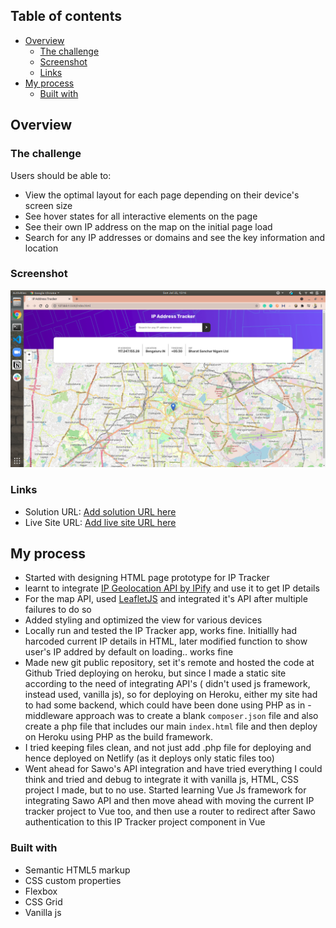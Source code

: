 ## Table of contents

- [Overview](#overview)
  - [The challenge](#the-challenge)
  - [Screenshot](#screenshot)
  - [Links](#links)
- [My process](#my-process)
  - [Built with](#built-with)

## Overview

### The challenge

Users should be able to:

<!-- - Login using SAWO sdk (the passwordless way) -->

- View the optimal layout for each page depending on their device's screen size
- See hover states for all interactive elements on the page
- See their own IP address on the map on the initial page load
- Search for any IP addresses or domains and see the key information and location

### Screenshot

![](https://github.com/pragatiagrawal31/ip-tracker/blob/master/images/screenshot.png)

### Links

- Solution URL: [Add solution URL here](https://github.com/pragatiagrawal31/ip-tracker)
- Live Site URL: [Add live site URL here](https://tracking-ipaddress.netlify.app/)

## My process

- Started with designing HTML page prototype for IP Tracker
- learnt to integrate [IP Geolocation API by IPify](https://geo.ipify.org/) and use it to get IP details
- For the map API, used [LeafletJS](https://leafletjs.com/) and integrated it's API after multiple failures to do so
- Added styling and optimized the view for various devices
- Locally run and tested the IP Tracker app, works fine. Initiallly had harcoded current IP details in HTML, later modified function to show user's IP addred by default on loading.. works fine
- Made new git public repository, set it's remote and hosted the code at Github
  Tried deploying on heroku, but since I made a static site according to the need of integrating API's ( didn't used js framework, instead used, vanilla js), so for deploying on Heroku, either my site had to had some backend, which could have been done using PHP as in - middleware approach was to create a blank `composer.json` file and also create a php file that includes our main `index.html` file and then deploy on Heroku using PHP as the build framework.
- I tried keeping files clean, and not just add .php file for deploying and hence deployed on Netlify (as it deploys only static files too)
- Went ahead for Sawo's API integration and have tried everything I could think and tried and debug to integrate it with vanilla js, HTML, CSS project I made, but to no use. Started learning Vue Js framework for integrating Sawo API and then move ahead with moving the current IP tracker project to Vue too, and then use a router to redirect after Sawo authentication to this IP Tracker project component in Vue

### Built with

- Semantic HTML5 markup
- CSS custom properties
- Flexbox
- CSS Grid
- Vanilla js
